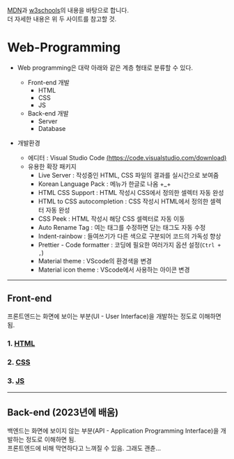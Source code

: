 [MDN](https://developer.mozilla.org/ko/docs/Web)과 [w3schools](https://www.w3schools.com)의 내용을 바탕으로 합니다.   
더 자세한 내용은 위 두 사이트를 참고할 것.

# Web-Programming
- Web programming은 대략 아래와 같은 계층 형태로 분류할 수 있다.
  * Front-end 개발
    + HTML
    + CSS
    + JS
  * Back-end 개발
    + Server 
    + Database 

- 개발환경 
  * 에디터 : Visual Studio Code [(https://code.visualstudio.com/download)](https://code.visualstudio.com/download)
  * 유용한 확장 패키지
    + Live Server : 작성중인 HTML, CSS 파일의 결과를 실시간으로 보여줌
    + Korean Language Pack : 메뉴가 한글로 나옴 +_+
    + HTML CSS Support : HTML 작성시 CSS에서 정의한 셀렉터 자동 완성
    + HTML to CSS autocompletion : CSS 작성시 HTML에서 정의한 셀렉터 자동 완성
    + CSS Peek : HTML 작성시 해당 CSS 셀렉터로 자동 이동
    + Auto Rename Tag : 여는 태그를 수정하면 닫는 태그도 자동 수정
    + Indent-rainbow : 들여쓰기가 다른 색으로 구분되어 코드의 가독성 향상
    + Prettier - Code formatter : 코딩에 필요한 여러가지 옵션 설정(```Ctrl + ,```)
    + Material theme : VScode의 환경색을 변경
    + Material icon theme : VScode에서 사용하는 아이콘 변경
    
***

## Front-end   
프론트엔드는 화면에 보이는 부분(UI - User Interface)을 개발하는 정도로 이해하면 됨.
### 1. [HTML](HTML.md)
### 2. [CSS](CSS.md)
### 3. [JS](JS.md)

***
## Back-end (2023년에 배움)
백엔드는 화면에 보이지 않는 부분(API - Application Programming Interface)을 개발하는 정도로 이해하면 됨.   
프론트엔드에 비해 막연하다고 느껴질 수 있음. 그래도 괜츈...

